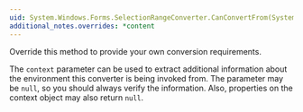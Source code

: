 ```yaml
---
uid: System.Windows.Forms.SelectionRangeConverter.CanConvertFrom(System.ComponentModel.ITypeDescriptorContext,System.Type)
additional_notes.overrides: *content
---
```


<p>Override this method to provide your own conversion requirements.  
  
 The <code>context</code> parameter can be used to extract additional information about the environment this converter is being invoked from. The parameter may be `null`, so you should always verify the information. Also, properties on the context object may also return `null`.</p>


